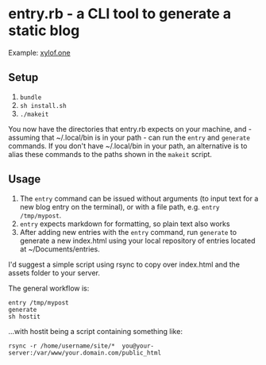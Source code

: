 # entry.rb - a CLI tool to generate a static blog

Example: [xylof.one](http://xylof.one)

## Setup
1. `bundle`
2. `sh install.sh`
3. `./makeit`

You now have the directories that entry.rb expects on your machine, and - assuming that ~/.local/bin is in your path - can run the `entry` and `generate` commands. If you don't have ~/.local/bin in your path, an alternative is to alias these commands to the paths shown in the `makeit` script.

## Usage

1. The `entry` command can be issued without arguments (to input text for a new blog entry on the terminal), or with a file path, e.g. `entry /tmp/mypost`. 
2. `entry` expects markdown for formatting, so plain text also works
3. After adding new entries with the `entry` command, run `generate` to generate a new index.html using your local repository of entries located at ~/Documents/entries.

I'd suggest a simple script using rsync to copy over index.html and the assets folder to your server.

The general workflow is:

```
entry /tmp/mypost
generate
sh hostit
```

...with hostit being a script containing something like:

`rsync -r /home/username/site/*  you@your-server:/var/www/your.domain.com/public_html`


